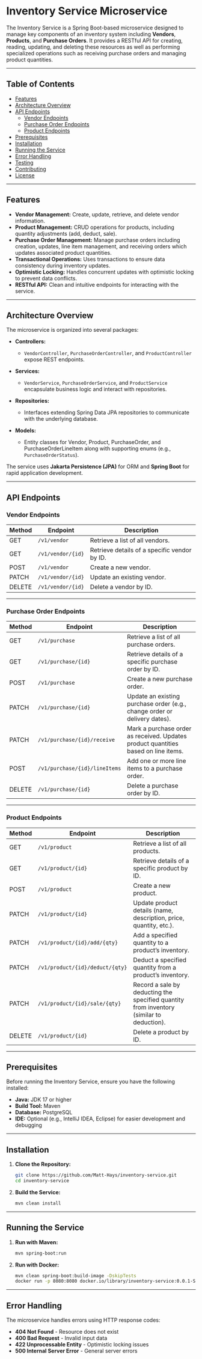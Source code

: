 # Inventory Service Microservice

The Inventory Service is a Spring Boot-based microservice designed to manage key components of an inventory system
including **Vendors**, **Products**, and **Purchase Orders**. It provides a RESTful API for creating, reading, updating,
and deleting these resources as well as performing specialized operations such as receiving purchase orders and managing
product quantities.

---

## Table of Contents

- [Features](#features)
- [Architecture Overview](#architecture-overview)
- [API Endpoints](#api-endpoints)
    - [Vendor Endpoints](#vendor-endpoints)
    - [Purchase Order Endpoints](#purchase-order-endpoints)
    - [Product Endpoints](#product-endpoints)
- [Prerequisites](#prerequisites)
- [Installation](#installation)
- [Running the Service](#running-the-service)
- [Error Handling](#error-handling)
- [Testing](#testing)
- [Contributing](#contributing)
- [License](#license)

---

## Features

- **Vendor Management:** Create, update, retrieve, and delete vendor information.
- **Product Management:** CRUD operations for products, including quantity adjustments (add, deduct, sale).
- **Purchase Order Management:** Manage purchase orders including creation, updates, line item management, and receiving
  orders which updates associated product quantities.
- **Transactional Operations:** Uses transactions to ensure data consistency during inventory updates.
- **Optimistic Locking:** Handles concurrent updates with optimistic locking to prevent data conflicts.
- **RESTful API:** Clean and intuitive endpoints for interacting with the service.

---

## Architecture Overview

The microservice is organized into several packages:

- **Controllers:**
    - `VendorController`, `PurchaseOrderController`, and `ProductController` expose REST endpoints.

- **Services:**
    - `VendorService`, `PurchaseOrderService`, and `ProductService` encapsulate business logic and interact with
      repositories.

- **Repositories:**
    - Interfaces extending Spring Data JPA repositories to communicate with the underlying database.

- **Models:**
    - Entity classes for Vendor, Product, PurchaseOrder, and PurchaseOrderLineItem along with supporting enums (e.g.,
      `PurchaseOrderStatus`).

The service uses **Jakarta Persistence (JPA)** for ORM and **Spring Boot** for rapid application development.

---

## API Endpoints

### Vendor Endpoints

| Method | Endpoint          | Description                                  |
|--------|-------------------|----------------------------------------------|
| GET    | `/v1/vendor`      | Retrieve a list of all vendors.              |
| GET    | `/v1/vendor/{id}` | Retrieve details of a specific vendor by ID. |
| POST   | `/v1/vendor`      | Create a new vendor.                         |
| PATCH  | `/v1/vendor/{id}` | Update an existing vendor.                   |
| DELETE | `/v1/vendor/{id}` | Delete a vendor by ID.                       |

---

### Purchase Order Endpoints

| Method | Endpoint                      | Description                                                                        |
|--------|-------------------------------|------------------------------------------------------------------------------------|
| GET    | `/v1/purchase`                | Retrieve a list of all purchase orders.                                            |
| GET    | `/v1/purchase/{id}`           | Retrieve details of a specific purchase order by ID.                               |
| POST   | `/v1/purchase`                | Create a new purchase order.                                                       |
| PATCH  | `/v1/purchase/{id}`           | Update an existing purchase order (e.g., change order or delivery dates).          |
| PATCH  | `/v1/purchase/{id}/receive`   | Mark a purchase order as received. Updates product quantities based on line items. |
| POST   | `/v1/purchase/{id}/lineItems` | Add one or more line items to a purchase order.                                    |
| DELETE | `/v1/purchase/{id}`           | Delete a purchase order by ID.                                                     |

---

### Product Endpoints

| Method | Endpoint                        | Description                                                                              |
|--------|---------------------------------|------------------------------------------------------------------------------------------|
| GET    | `/v1/product`                   | Retrieve a list of all products.                                                         |
| GET    | `/v1/product/{id}`              | Retrieve details of a specific product by ID.                                            |
| POST   | `/v1/product`                   | Create a new product.                                                                    |
| PATCH  | `/v1/product/{id}`              | Update product details (name, description, price, quantity, etc.).                       |
| PATCH  | `/v1/product/{id}/add/{qty}`    | Add a specified quantity to a product’s inventory.                                       |
| PATCH  | `/v1/product/{id}/deduct/{qty}` | Deduct a specified quantity from a product’s inventory.                                  |
| PATCH  | `/v1/product/{id}/sale/{qty}`   | Record a sale by deducting the specified quantity from inventory (similar to deduction). |
| DELETE | `/v1/product/{id}`              | Delete a product by ID.                                                                  |

---

## Prerequisites

Before running the Inventory Service, ensure you have the following installed:

- **Java:** JDK 17 or higher
- **Build Tool:** Maven
- **Database:** PostgreSQL
- **IDE:** Optional (e.g., IntelliJ IDEA, Eclipse) for easier development and debugging

---

## Installation

1. **Clone the Repository:**

   ```bash
   git clone https://github.com/Matt-Hays/inventory-service.git
   cd inventory-service
   ```

2. **Build the Service:**

   ```bash
   mvn clean install
   ```

---

## Running the Service

1. **Run with Maven:**

   ```bash
   mvn spring-boot:run
   ```

2. **Run with Docker:**

   ```bash
   mvn clean spring-boot:build-image -DskipTests
   docker run -p 8080:8080 docker.io/library/inventory-service:0.0.1-SNAPSHOT
   ```

---

## Error Handling

The microservice handles errors using HTTP response codes:

- **404 Not Found** - Resource does not exist
- **400 Bad Request** - Invalid input data
- **422 Unprocessable Entity** - Optimistic locking issues
- **500 Internal Server Error** - General server errors
